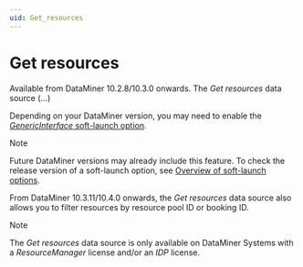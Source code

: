 ```yaml
---
uid: Get_resources
---
```


# Get resources

Available from DataMiner 10.2.8/10.3.0 onwards<!--RN 33553-->. The *Get resources* data source (...)

Depending on your DataMiner version, you may need to enable the [*GenericInterface* soft-launch option](xref:Overview_of_Soft_Launch_Options#genericinterface).

> [!NOTE]
> Future DataMiner versions may already include this feature. To check the release version of a soft-launch option, see [Overview of soft-launch options](xref:Overview_of_Soft_Launch_Options).

From DataMiner 10.3.11/10.4.0 onwards<!--RN 36970-->, the *Get resources* data source also allows you to filter resources by resource pool ID or booking ID.

> [!NOTE]
> The *Get resources* data source is only available on DataMiner Systems with a *ResourceManager* license and/or an *IDP* license.
